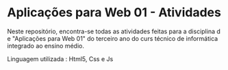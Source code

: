 # Aplicações para Web 01 - Atividades

Neste repositório, encontra-se todas as atividades feitas para a disciplina d e "Aplicações para Web 01" do terceiro ano do curs técnico de informática integrado ao ensino médio.

Linguagem utilizada : Html5, Css e Js
